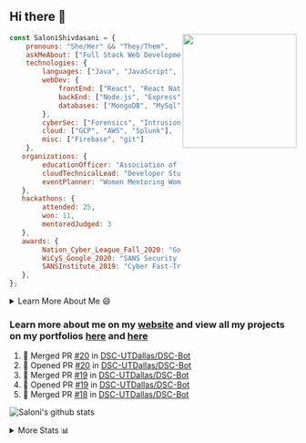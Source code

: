 ## Hi there 👋

<img align='right' src="https://storage.googleapis.com/saloni-shivdasani-resume/Saloni.png" width="200">

```javascript
const SaloniShivdasani = {
    pronouns: "She/Her" && "They/Them",
    askMeAbout: ["Full Stack Web Development", "Cloud Computing", "Cyber Security"],
    technologies: {
        languages: ["Java", "JavaScript", "SQL", "Python", "C++", "BASH", "R"],
        webDev: {
            frontEnd: ["React", "React Native", "Electron"],
            backEnd: ["Node.js", "Express", "Flask"],
            databases: ["MongoDB", "MySql"],
        },
        cyberSec: ["Forensics", "Intrusion Detection", "Security Operations", "Network and Application Penetration Testing"],
        cloud: ["GCP", "AWS", "Splunk"],
        misc: ["Firebase", "git"]
    },
   organizations: {
        educationOfficer: "Association of Computer Machinery, UTD",
        cloudTechnicalLead: "Developer Students Club, UTD",
        eventPlanner: "Women Mentoring Women in Engineering, UTD"
   },
   hackathons: {
        attended: 25,
        won: 11,
        mentoredJudged: 3
   },
   awards: {
        Nation_Cyber_League_Fall_2020: "Gold Bracket Competitor - Top 15% nationally",
        WiCyS_Google_2020: "SANS Security Training Scholarship",
        SANSInstitute_2019: "Cyber Fast-Track Game Quarter-Finalist",
   },
};
```

<!--START_SECTION:table-->
<details>

<summary>Learn More About Me 😄 </summary>

I am a junior at The University of Texas at Dallas, and I am currently majoring in Software Engineering with a concentration in Information Assurance. I am interested and have experience in full stack development, cloud computing, and cybersecurity. I hope to find opportunities where I can gain exposure to algorithm and project design. My ultimate aim is to develop futuristic products for users because I am inspired by the impact of computing on society.

I have experience in full stack web development through my participation and awards in hackathons where I have learnt and used React, Node.js, Express, MongoDB, Flask, NLTK, and React Native along with GIT, GCP, and Firebase. Last semester, I was also responsible for backend development for a project at a local NGO where I created a REST API using Node.js, Express, MongoDB and SQL and hosted it on servers using GCP. 

From my coursework and local competitions, I have skills in algorithms and data structures in Java, database management using SQL and machine learning using Python and R. I have also been a quarter-finalist in a national cybersecurity completion hosted by the SANS institute.

I am also actively involved in campus organization where I am the cloud technical lead for Developer Student Club, Mentor and Education Officer for Association of Computing Machinery, event planner for Women Mentoring Women in Engineering and IT Committee member for IEEE.

</details>

<!--END_SECTION:table-->

### Learn more about me on my [website](https://www.saloni-shivdasani.codes) and view all my projects on my portfolios [here](https://www.saloni-shivdasani.codes/projects) and  [here](http://devpost.com/SaloniS)

<!--START_SECTION:activity-->
1. 🎉 Merged PR [#20](https://github.com/DSC-UTDallas/DSC-Bot/pull/20) in [DSC-UTDallas/DSC-Bot](https://github.com/DSC-UTDallas/DSC-Bot)
2. 💪 Opened PR [#20](https://github.com/DSC-UTDallas/DSC-Bot/pull/20) in [DSC-UTDallas/DSC-Bot](https://github.com/DSC-UTDallas/DSC-Bot)
3. 🎉 Merged PR [#19](https://github.com/DSC-UTDallas/DSC-Bot/pull/19) in [DSC-UTDallas/DSC-Bot](https://github.com/DSC-UTDallas/DSC-Bot)
4. 💪 Opened PR [#19](https://github.com/DSC-UTDallas/DSC-Bot/pull/19) in [DSC-UTDallas/DSC-Bot](https://github.com/DSC-UTDallas/DSC-Bot)
5. 🎉 Merged PR [#18](https://github.com/DSC-UTDallas/DSC-Bot/pull/18) in [DSC-UTDallas/DSC-Bot](https://github.com/DSC-UTDallas/DSC-Bot)
<!--END_SECTION:activity-->

![Saloni's github stats](https://github-readme-stats.vercel.app/api?username=SaloniSS)

<!--START_SECTION:table-->
<details>

<summary>More Stats 📊 </summary>

<!--START_SECTION:waka-->
![Lines of code](https://img.shields.io/badge/From%20Hello%20World%20I%27ve%20Written-1.3%20million%20lines%20of%20code-blue)

**🐱 My Github Data** 

> 🏆 136 Contributions in the Year 2021
 > 
> 📦 546.0 kB Used in Github's Storage 
 > 
> 💼 Opted to Hire
 > 
> 📜 24 Public Repositories 
 > 
> 🔑 20 Private Repositories  
 > 
**I'm a Night 🦉** 

```text
🌞 Morning    193 commits    ████░░░░░░░░░░░░░░░░░░░░░   17.4% 
🌆 Daytime    216 commits    ████░░░░░░░░░░░░░░░░░░░░░   19.48% 
🌃 Evening    380 commits    ████████░░░░░░░░░░░░░░░░░   34.27% 
🌙 Night      320 commits    ███████░░░░░░░░░░░░░░░░░░   28.85%

```
📅 **I'm Most Productive on Saturday** 

```text
Monday       104 commits    ██░░░░░░░░░░░░░░░░░░░░░░░   9.38% 
Tuesday      112 commits    ██░░░░░░░░░░░░░░░░░░░░░░░   10.1% 
Wednesday    112 commits    ██░░░░░░░░░░░░░░░░░░░░░░░   10.1% 
Thursday     72 commits     █░░░░░░░░░░░░░░░░░░░░░░░░   6.49% 
Friday       88 commits     ██░░░░░░░░░░░░░░░░░░░░░░░   7.94% 
Saturday     353 commits    ████████░░░░░░░░░░░░░░░░░   31.83% 
Sunday       268 commits    ██████░░░░░░░░░░░░░░░░░░░   24.17%

```


📊 **This Week I Spent My Time On** 

```text
⌚︎ Time Zone: America/Chicago

💬 Programming Languages: 
GAS                      4 hrs 55 mins       ████████████░░░░░░░░░░░░░   49.63% 
Other                    4 hrs               ██████████░░░░░░░░░░░░░░░   40.32% 
S                        37 mins             █░░░░░░░░░░░░░░░░░░░░░░░░   6.28% 
Makefile                 13 mins             ░░░░░░░░░░░░░░░░░░░░░░░░░   2.22% 
Markdown                 9 mins              ░░░░░░░░░░░░░░░░░░░░░░░░░   1.52%

```

**I Mostly Code in JavaScript** 

```text
JavaScript               25 repos            ████████████░░░░░░░░░░░░░   51.02% 
Java                     5 repos             ██░░░░░░░░░░░░░░░░░░░░░░░   10.2% 
TypeScript               5 repos             ██░░░░░░░░░░░░░░░░░░░░░░░   10.2% 
Python                   4 repos             ██░░░░░░░░░░░░░░░░░░░░░░░   8.16% 
CSS                      3 repos             █░░░░░░░░░░░░░░░░░░░░░░░░   6.12%

```



<!--END_SECTION:waka-->

<!--END_SECTION:table-->

<!--
**SaloniSS/SaloniSS** is a ✨ _special_ ✨ repository because its `README.md` (this file) appears on your GitHub profile.

Here are some ideas to get you started:

- 🔭 I’m currently working on ...
- 🌱 I’m currently learning ...
- 👯 I’m looking to collaborate on ...
- 🤔 I’m looking for help with ...
- 💬 Ask me about ...
- 📫 How to reach me: ...
- 😄 Pronouns: ...
- ⚡ Fun fact: ...
-->
